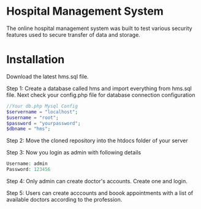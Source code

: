 # Hospital Management System

The online hospital management system was built to test various security features used to secure transfer of data and storage.


# Installation

Download the latest hms.sql file.


Step 1: Create a database called hms and import everything from hms.sql file. Next check your config.php file for database connection configuration

```php
//Your db.php Mysql Config
$servername = "localhost";
$username = "root";
$password = "yourpassword";
$dbname = "hms";
```

Step 2: Move the cloned repository into the htdocs folder of your server


Step 3: Now you login as admin with following details

```php
Username: admin    	
Password: 123456
```

Step 4: Only admin can create doctor's accounts. Create one and login.


Step 5: Users can create acccounts and boook appointments with a list of available doctors according to the profession.

